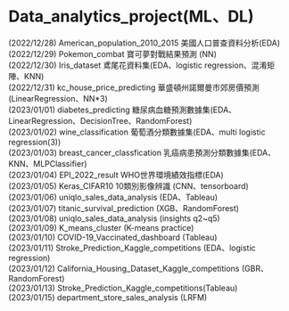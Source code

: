 # Data_analytics_project(ML、DL)  

(2022/12/28) American_population_2010_2015 美國人口普查資料分析(EDA) \
(2022/12/29) Pokemon_combat 寶可夢對戰結果預測 (NN)  
(2022/12/30) Iris_dataset 鳶尾花資料集(EDA、logistic regression、混淆矩陣、KNN)  
(2022/12/31) kc_house_price_predicting 華盛頓州諾爾曼市郊房價預測(LinearRegression、NN*3)  
(2023/01/01) diabetes_predicting 糖尿病血糖預測數據集(EDA、LinearRegression、DecisionTree、RandomForest)  
(2023/01/02) wine_classification 葡萄酒分類數據集(EDA、multi logistic regression(3))  
(2023/01/03) breast_cancer_classfication 乳癌病患預測分類數據集(EDA、KNN、MLPClassifier)   
(2023/01/04) EPI_2022_result  WHO世界環境績效指標(EDA)  
(2023/01/05) Keras_CIFAR10  10類別影像辨識 (CNN、tensorboard)  
(2023/01/06) uniqlo_sales_data_analysis (EDA、Tableau)  
(2023/01/07) titanic_survival_prediction (XGB、RandomForest)  
(2023/01/08) uniqlo_sales_data_analysis (insights q2~q5)  
(2023/01/09) K_means_cluster (K-means practice)  
(2023/01/10) COVID-19_Vaccinated_dashboard (Tableau)  
(2023/01/11) Stroke_Prediction_Kaggle_competitions (EDA、logistic regression)  
(2023/01/12) California_Housing_Dataset_Kaggle_competitions (GBR、RandomForest)  
(2023/01/13) Stroke_Prediction_Kaggle_competitions(Tableau)   
(2023/01/15) department_store_sales_analysis (LRFM)  
 
